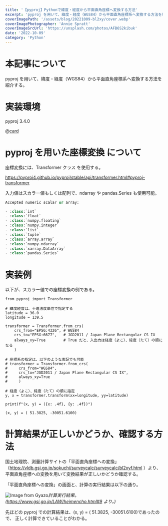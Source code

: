 ```yaml
---
title: '【pyproj】Pythonで緯度・経度から平面直角座標へ変換する方法'
excerpt: 'pyproj を用いて、緯度・経度（WGS84）から平面直角座標系へ変換する方法を紹介する。'
coverImagePath: '/assets/blog/20221009-bl2xy/cover.webp'
coverImagePhotographer: 'Annie Spratt'
coverImageSrcUrl: 'https://unsplash.com/photos/AFB6S2kibuk'
date: '2022-10-09'
category: 'Python'
---
```


# 本記事について

pyproj を用いて、緯度・経度（WGS84）から平面直角座標系へ変換する方法を紹介する。

# 実装環境

pyproj 3.4.0

@[card](https://pyproj4.github.io/pyproj/stable/index.html)

# pyproj を用いた座標変換 について

座標変換には、Transformer クラス を使用する。

<https://pyproj4.github.io/pyproj/stable/api/transformer.html#pyproj-transformer>

入力値はスカラー値もしくは配列で、ndarray や pandas.Series も使用可能。

```python
Accepted numeric scalar or array:

- :class:`int`
- :class:`float`
- :class:`numpy.floating`
- :class:`numpy.integer`
- :class:`list`
- :class:`tuple`
- :class:`array.array`
- :class:`numpy.ndarray`
- :class:`xarray.DataArray`
- :class:`pandas.Series`
```

# 実装例

以下が、スカラー値での座標変換の例である。

```python:緯度・経度（WGS84）から平面直角座標系（第Ⅸ系）へ変換
from pyproj import Transformer

# 緯度経度は、十進法度単位で指定する
latitude = 36.0
longitude = 139.5

transformer = Transformer.from_crs(
    crs_from="EPSG:4326", # WGS84
    crs_to="EPSG:6677",   # JGD2011 / Japan Plane Rectangular CS IX
    always_xy=True        # True だと、入出力は経度（よこ）、緯度（たて）の順になる
    )

# 座標系の指定は、以下のような表記でも可能
# transformer = Transformer.from_crs(
#     crs_from="WGS84",
#     crs_to="JGD2011 / Japan Plane Rectangular CS IX",
#     always_xy=True
#     )

# 経度（よこ）、緯度（たて）の順に指定
y, x = transformer.transform(xx=longitude, yy=latitude)

print(f"(x, y) = ({x: .4f}, {y: .4f})")
```

```:出力結果
(x, y) = ( 51.3825, -30051.6100)
```

# 計算結果が正しいかどうか、確認する方法

国土地理院、測量計算サイトの「平面直角座標への変換」（<https://vldb.gsi.go.jp/sokuchi/surveycalc/surveycalc/bl2xyf.html> ）より、平面直角座標への変換を用いて変換結果が正しいかどうか確認する。

「平面直角座標への変換」の画面と、計算の実行結果は以下の通り。

![Image from Gyazo](https://i.gyazo.com/a4669cca01f258c7751140ddcb230936.png)_計算実行結果。(<https://www.gsi.go.jp/LAW/heimencho.html#9> より。)_

先ほどの pyproj での計算結果は、(x, y) = ( 51.3825, -30051.6100)であったので、
正しく計算できていることがわかる。
